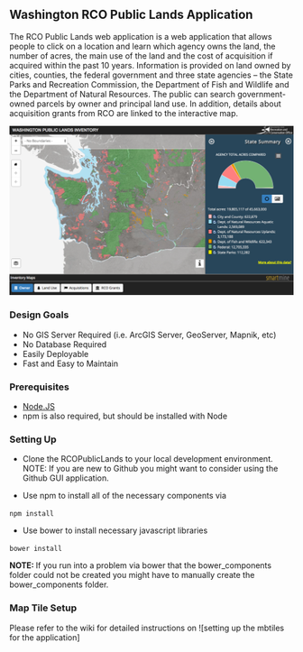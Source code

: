 ## Washington RCO Public Lands Application

The RCO Public Lands web application is a web application that allows people to click on a location and learn which agency owns the land, the number of acres, the main use of the land and the cost of acquisition if acquired within the past 10 years. Information is provided on land owned by cities, counties, the federal government and three state agencies – the State Parks and Recreation Commission, the Department of Fish and Wildlife and the Department of Natural Resources. The public can search government-owned parcels by owner and principal land use. In addition, details about acquisition grants from RCO are linked to the interactive map.

![RCO Public Lands Application](/content/images/public_lands_application.png)


### Design Goals

* No GIS Server Required (i.e. ArcGIS Server, GeoServer, Mapnik, etc)
* No Database Required
* Easily Deployable
* Fast and Easy to Maintain

### Prerequisites

* [Node.JS](http://nodejs.org/ "Node.JS")
* npm is also required, but should be installed with Node

### Setting Up

* Clone the RCOPublicLands to your local development environment.  NOTE: If you are new to Github you might want to consider using the Github GUI application.

* <p>Use npm to install all of the necessary components via
<code>npm install</code></p>

* <p>Use bower to install necessary javascript libraries
<code>bower install</code></p>

<b> NOTE: </b> If you run into a problem via bower that the bower_components folder could not be created you might have to manually create the bower_components folder.

### Map Tile Setup

Please refer to the wiki for detailed instructions on ![setting up the mbtiles for the application]
